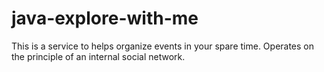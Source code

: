 # java-explore-with-me
This is a service to helps organize events in your spare time. 
Operates on the principle of an internal social network.
